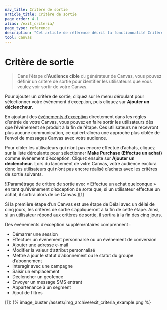 ```yaml
---
nav_title: Critère de sortie 
article_title: Critère de sortie 
page_order: 4.1
alias: /exit_criteria/
page_type: reference
description: "Cet article de référence décrit la fonctionnalité Critère de sortie pour Canvas Flow."
tool: Canvas
---
```


# Critère de sortie

> Dans l’étape d’**Audience cible** du générateur de Canvas, vous pouvez définir un critère de sortie pour identifier les utilisateurs que vous voulez voir sortir de votre Canvas. 

Pour ajouter un critère de sortie, cliquez sur le menu déroulant pour sélectionner votre événement d’exception, puis cliquez sur **Ajouter un déclencheur**.

En ajoutant des [événements d’exception]({{site.baseurl}}/user_guide/engagement_tools/canvas/create_a_canvas/exception_events) directement dans les règles d’entrée de votre Canvas, vous pouvez en faire sortir les utilisateurs dès que l’événement se produit à la fin de l’étape. Ces utilisateurs ne recevront plus aucune communication, ce qui entraînera une approche plus ciblée de l’envoi de messages Canvas avec votre audience.

Pour cibler les utilisateurs qui n’ont pas encore effectué d’achats, cliquez sur la liste déroulante pour sélectionner **Make Purchase (Effectue un achat)** comme événement d’exception. Cliquez ensuite sur **Ajouter un déclencheur**. Lors du lancement de votre Canvas, votre audience exclura donc les utilisateurs qui n’ont pas encore réalisé d’achats avec les critères de sortie suivants.

![Paramétrage de critère de sortie avec « Effectue un achat quelconque » en tant qu’événement d’exception de sorte que, si un utilisateur effectue un achat, il sortira alors de ce Canvas.][1]

Si la première étape d’un Canvas est une étape de Délai avec un délai de cinq jours, les critères de sortie s’appliqueront à la fin de cette étape. Ainsi, si un utilisateur répond aux critères de sortie, il sortira à la fin des cinq jours.

Des événements d’exception supplémentaires comprennent :
* Démarrer une session
* Effectuer un événement personnalisé ou un événement de conversion
* Ajouter une adresse e-mail
* Modifier la valeur d’attribut personnalisé
* Mettre à jour le statut d’abonnement ou le statut du groupe d’abonnement
* Interagir avec une campagne
* Saisir un emplacement
* Déclencher un geofence
* Envoyer un message SMS entrant
* Appartenance à un segment
* Ajout de filtres

[1]: {% image_buster /assets/img_archive/exit_criteria_example.png %} 
